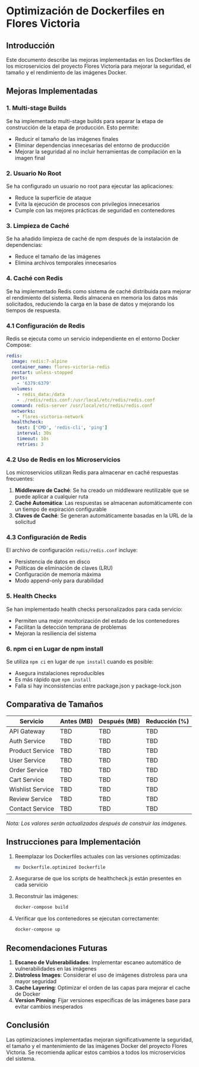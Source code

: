 # Optimización de Dockerfiles en Flores Victoria

## Introducción

Este documento describe las mejoras implementadas en los Dockerfiles de los microservicios del
proyecto Flores Victoria para mejorar la seguridad, el tamaño y el rendimiento de las imágenes
Docker.

## Mejoras Implementadas

### 1. Multi-stage Builds

Se ha implementado multi-stage builds para separar la etapa de construcción de la etapa de
producción. Esto permite:

- Reducir el tamaño de las imágenes finales
- Eliminar dependencias innecesarias del entorno de producción
- Mejorar la seguridad al no incluir herramientas de compilación en la imagen final

### 2. Usuario No Root

Se ha configurado un usuario no root para ejecutar las aplicaciones:

- Reduce la superficie de ataque
- Evita la ejecución de procesos con privilegios innecesarios
- Cumple con las mejores prácticas de seguridad en contenedores

### 3. Limpieza de Caché

Se ha añadido limpieza de caché de npm después de la instalación de dependencias:

- Reduce el tamaño de las imágenes
- Elimina archivos temporales innecesarios

### 4. Caché con Redis

Se ha implementado Redis como sistema de caché distribuida para mejorar el rendimiento del sistema.
Redis almacena en memoria los datos más solicitados, reduciendo la carga en la base de datos y
mejorando los tiempos de respuesta.

### 4.1 Configuración de Redis

Redis se ejecuta como un servicio independiente en el entorno Docker Compose:

```yaml
redis:
  image: redis:7-alpine
  container_name: flores-victoria-redis
  restart: unless-stopped
  ports:
    - '6379:6379'
  volumes:
    - redis_data:/data
    - ./redis/redis.conf:/usr/local/etc/redis/redis.conf
  command: redis-server /usr/local/etc/redis/redis.conf
  networks:
    - flores-victoria-network
  healthcheck:
    test: ['CMD', 'redis-cli', 'ping']
    interval: 30s
    timeout: 10s
    retries: 3
```

### 4.2 Uso de Redis en los Microservicios

Los microservicios utilizan Redis para almacenar en caché respuestas frecuentes:

1. **Middleware de Caché**: Se ha creado un middleware reutilizable que se puede aplicar a cualquier
   ruta
2. **Caché Automática**: Las respuestas se almacenan automáticamente con un tiempo de expiración
   configurable
3. **Claves de Caché**: Se generan automáticamente basadas en la URL de la solicitud

### 4.3 Configuración de Redis

El archivo de configuración `redis/redis.conf` incluye:

- Persistencia de datos en disco
- Políticas de eliminación de claves (LRU)
- Configuración de memoria máxima
- Modo append-only para durabilidad

### 5. Health Checks

Se han implementado health checks personalizados para cada servicio:

- Permiten una mejor monitorización del estado de los contenedores
- Facilitan la detección temprana de problemas
- Mejoran la resiliencia del sistema

### 6. npm ci en Lugar de npm install

Se utiliza `npm ci` en lugar de `npm install` cuando es posible:

- Asegura instalaciones reproducibles
- Es más rápido que `npm install`
- Falla si hay inconsistencias entre package.json y package-lock.json

## Comparativa de Tamaños

| Servicio         | Antes (MB) | Después (MB) | Reducción (%) |
| ---------------- | ---------- | ------------ | ------------- |
| API Gateway      | TBD        | TBD          | TBD           |
| Auth Service     | TBD        | TBD          | TBD           |
| Product Service  | TBD        | TBD          | TBD           |
| User Service     | TBD        | TBD          | TBD           |
| Order Service    | TBD        | TBD          | TBD           |
| Cart Service     | TBD        | TBD          | TBD           |
| Wishlist Service | TBD        | TBD          | TBD           |
| Review Service   | TBD        | TBD          | TBD           |
| Contact Service  | TBD        | TBD          | TBD           |

_Nota: Los valores serán actualizados después de construir las imágenes._

## Instrucciones para Implementación

1. Reemplazar los Dockerfiles actuales con las versiones optimizadas:

   ```bash
   mv Dockerfile.optimized Dockerfile
   ```

2. Asegurarse de que los scripts de healthcheck.js están presentes en cada servicio

3. Reconstruir las imágenes:

   ```bash
   docker-compose build
   ```

4. Verificar que los contenedores se ejecutan correctamente:
   ```bash
   docker-compose up
   ```

## Recomendaciones Futuras

1. **Escaneo de Vulnerabilidades**: Implementar escaneo automático de vulnerabilidades en las
   imágenes
2. **Distroless Images**: Considerar el uso de imágenes distroless para una mayor seguridad
3. **Cache Layering**: Optimizar el orden de las capas para mejorar el cache de Docker
4. **Version Pinning**: Fijar versiones específicas de las imágenes base para evitar cambios
   inesperados

## Conclusión

Las optimizaciones implementadas mejoran significativamente la seguridad, el tamaño y el
mantenimiento de las imágenes Docker del proyecto Flores Victoria. Se recomienda aplicar estos
cambios a todos los microservicios del sistema.

